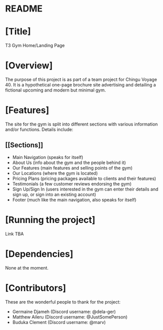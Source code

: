 # README

# [Title]

T3 Gym Home/Landing Page

# [Overview]

The purpose of this project is as part of a team project for Chingu Voyage 40. It is a hypothetical one-page brochure site advertising and detailing a fictional upcoming and modern but minimal gym.

# [Features]

The site for the gym is split into different sections with various information and/or functions. Details include:

## [[Sections]]

- Main Navigation (speaks for itself)
- About Us (info about the gym and the people behind it)
- Our Features (main features and selling points of the gym)
- Our Locations (where the gym is located)
- Pricing Plans (pricing packages available to clients and their features)
- Testimonials (a few customer reviews endorsing the gym)
- Sign Up/Sign In (users interested in the gym can enter their details and sign up, or sign into an existing account)
- Footer (much like the main navigation, also speaks for itself)

# [Running the project]

Link TBA

# [Dependencies]

None at the moment.

# [Contributors]

These are the wonderful people to thank for the project:

- Germaine Djameh (Discord username: @dela-ger)
- Matthew Aileru (Discord username: @JustSomePerson)
- Buduka Clement (Discord username: @marv)

